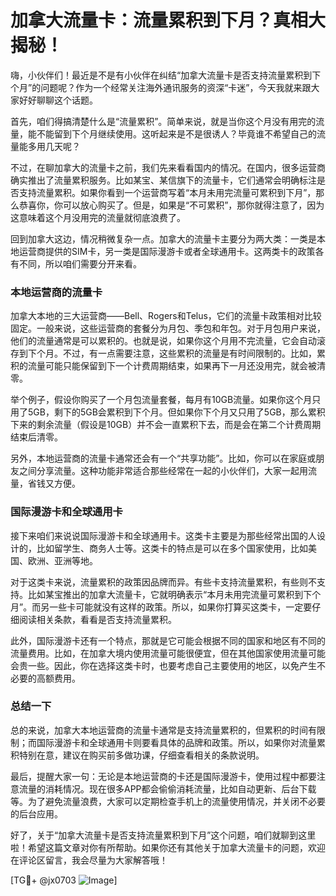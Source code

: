 # 加拿大流量卡：流量累积到下月？真相大揭秘！

嗨，小伙伴们！最近是不是有小伙伴在纠结“加拿大流量卡是否支持流量累积到下个月”的问题呢？作为一个经常关注海外通讯服务的资深“卡迷”，今天我就来跟大家好好聊聊这个话题。

首先，咱们得搞清楚什么是“流量累积”。简单来说，就是当你这个月没有用完的流量，能不能留到下个月继续使用。这听起来是不是很诱人？毕竟谁不希望自己的流量能多用几天呢？

不过，在聊加拿大的流量卡之前，我们先来看看国内的情况。在国内，很多运营商确实推出了流量累积服务。比如某宝、某信旗下的流量卡，它们通常会明确标注是否支持流量累积。如果你看到一个运营商写着“本月未用完流量可累积到下月”，那么恭喜你，你可以放心购买了。但是，如果是“不可累积”，那你就得注意了，因为这意味着这个月没用完的流量就彻底浪费了。

回到加拿大这边，情况稍微复杂一点。加拿大的流量卡主要分为两大类：一类是本地运营商提供的SIM卡，另一类是国际漫游卡或者全球通用卡。这两类卡的政策各有不同，所以咱们需要分开来看。

### 本地运营商的流量卡

加拿大本地的三大运营商——Bell、Rogers和Telus，它们的流量卡政策相对比较固定。一般来说，这些运营商的套餐分为月包、季包和年包。对于月包用户来说，他们的流量通常是可以累积的。也就是说，如果你这个月用不完流量，它会自动滚存到下个月。不过，有一点需要注意，这些累积的流量是有时间限制的。比如，累积的流量可能只能保留到下一个计费周期结束，如果再下一月还没用完，就会被清零。

举个例子，假设你购买了一个月包流量套餐，每月有10GB流量。如果你这个月只用了5GB，剩下的5GB会累积到下个月。但如果你下个月又只用了5GB，那么累积下来的剩余流量（假设是10GB）并不会一直累积下去，而是会在第二个计费周期结束后清零。

另外，本地运营商的流量卡通常还会有一个“共享功能”。比如，你可以在家庭或朋友之间分享流量。这种功能非常适合那些经常在一起的小伙伴们，大家一起用流量，省钱又方便。

### 国际漫游卡和全球通用卡

接下来咱们来说说国际漫游卡和全球通用卡。这类卡主要是为那些经常出国的人设计的，比如留学生、商务人士等。这类卡的特点是可以在多个国家使用，比如美国、欧洲、亚洲等地。

对于这类卡来说，流量累积的政策因品牌而异。有些卡支持流量累积，有些则不支持。比如某宝推出的加拿大流量卡，它就明确表示“本月未用完流量可累积到下个月”。而另一些卡可能就没有这样的政策。所以，如果你打算买这类卡，一定要仔细阅读相关条款，看看是否支持流量累积。

此外，国际漫游卡还有一个特点，那就是它可能会根据不同的国家和地区有不同的流量费用。比如，在加拿大境内使用流量可能很便宜，但在其他国家使用流量可能会贵一些。因此，你在选择这类卡时，也要考虑自己主要使用的地区，以免产生不必要的高额费用。

### 总结一下

总的来说，加拿大本地运营商的流量卡通常是支持流量累积的，但累积的时间有限制；而国际漫游卡和全球通用卡则要看具体的品牌和政策。所以，如果你对流量累积特别在意，建议在购买前多做功课，仔细查看相关的条款说明。

最后，提醒大家一句：无论是本地运营商的卡还是国际漫游卡，使用过程中都要注意流量的消耗情况。现在很多APP都会偷偷消耗流量，比如自动更新、后台下载等。为了避免流量浪费，大家可以定期检查手机上的流量使用情况，并关闭不必要的后台应用。

好了，关于“加拿大流量卡是否支持流量累积到下月”这个问题，咱们就聊到这里啦！希望这篇文章对你有所帮助。如果你还有其他关于加拿大流量卡的问题，欢迎在评论区留言，我会尽量为大家解答哦！

[TG💪+ @jx0703 ![Image](https://github.com/user-attachments/assets/dbca1d08-cadb-493c-b0ec-ad6f7a83f270)]